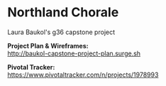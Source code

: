 # Northland Chorale
Laura Baukol's g36 capstone project

**Project Plan & Wireframes:**  
http://baukol-capstone-project-plan.surge.sh  

**Pivotal Tracker:**  
https://www.pivotaltracker.com/n/projects/1978993
